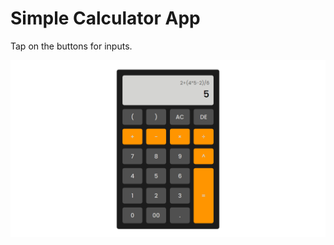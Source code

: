 # Simple Calculator App

<p>Tap on the buttons for inputs.</p>

<img src='./public/cal.png' alt='calculator image'>